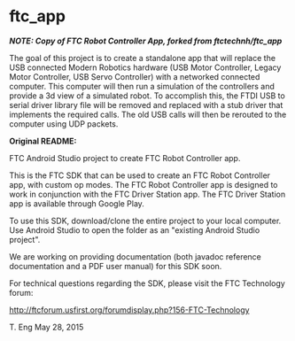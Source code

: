 # ftc_app

***NOTE: Copy of FTC Robot Controller App, forked from ftctechnh/ftc_app***

The goal of this project is to create a standalone app that will replace the USB connected Modern Robotics hardware (USB Motor Controller, Legacy Motor Controller, USB Servo Controller) with a networked connected computer.  This computer will then run a simulation of the controllers and provide a 3d view of a simulated robot.  To accomplish this, the FTDI USB to serial driver library file will be removed and replaced with a stub driver that implements the required calls.  The old USB calls will then be rerouted to the computer using UDP packets.

**Original README:**

FTC Android Studio project to create FTC Robot Controller app.

This is the FTC SDK that can be used to create an FTC Robot Controller app, with custom op modes.
The FTC Robot Controller app is designed to work in conjunction with the FTC Driver Station app.
The FTC Driver Station app is available through Google Play.

To use this SDK, download/clone the entire project to your local computer.
Use Android Studio to open the folder as an "existing Android Studio project".

We are working on providing documentation (both javadoc reference documentation and a PDF user manual)
for this SDK soon.

For technical questions regarding the SDK, please visit the FTC Technology forum:

  http://ftcforum.usfirst.org/forumdisplay.php?156-FTC-Technology
  
T. Eng
May 28, 2015

